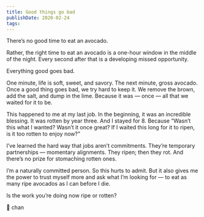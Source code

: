 ```yaml
---
title: Good things go bad
publishDate: 2020-02-24
tags:
---
```


There’s no good time to eat an avocado.

Rather, the right time to eat an avocado is a one-hour window in the middle of the night. Every second after that is a developing missed opportunity.

Everything good goes bad.

One minute, life is soft, sweet, and savory. The next minute, gross avocado.
Once a good thing goes bad, we try hard to keep it. We remove the brown, add the salt, and dump in the lime. Because it was — once — all that we waited for it to be.

This happened to me at my last job. In the beginning, it was an incredible blessing. It was rotten by year three. And I stayed for 8. Because “Wasn’t this what I wanted? Wasn’t it once great? If I waited this long for it to ripen, is it too rotten to enjoy now?”

I’ve learned the hard way that jobs aren’t commitments. They’re temporary partnerships — momentary alignments. They ripen; then they rot. And there’s no prize for stomaching rotten ones.

I’m a naturally committed person. So this hurts to admit. But it also gives me the power to trust myself more and ask what I’m looking for — to eat as many ripe avocados as I can before I die.

Is the work you’re doing now ripe or rotten?

🥑 chan
